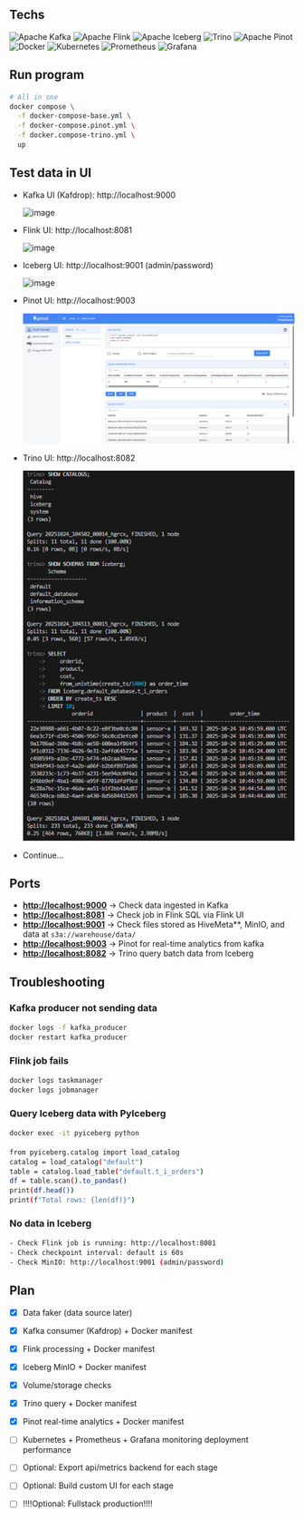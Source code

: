 ## Techs

![Apache Kafka](https://img.shields.io/badge/Apache%20Kafka-Event%20Streaming-black?logo=apachekafka)
![Apache Flink](https://img.shields.io/badge/Apache%20Flink-Real%20Time%20Processing-orange?logo=apacheflink)
![Apache Iceberg](https://img.shields.io/badge/Apache%20Iceberg-Table%20Format-blue?logo=apache)
![Trino](https://img.shields.io/badge/Trino-SQL%20Query%20Engine-green?logo=trino)
![Apache Pinot](https://img.shields.io/badge/%20Apache%20Pinot-Real--Time%20Analytics-black?labelColor=f68c1e)
![Docker](https://img.shields.io/badge/Docker-Enabled-blue?logo=docker)
![Kubernetes](https://img.shields.io/badge/Kubernetes-326CE5?logo=kubernetes&logoColor=white)
![Prometheus](https://img.shields.io/badge/Prometheus-black?logo=prometheus&logoColor=white)
![Grafana](https://img.shields.io/badge/Grafana-F46800?logo=grafana&logoColor=white)

## Run program
```bash
# All in one
docker compose \
  -f docker-compose-base.yml \
  -f docker-compose.pinot.yml \
  -f docker.compose-trino.yml \
  up
```

## Test data in UI
* Kafka UI (Kafdrop): http://localhost:9000
  
  ![image](https://github.com/user-attachments/assets/b47615f9-baef-4170-a165-250ef4bd9dca)

* Flink UI: http://localhost:8081
  
  ![image](https://github.com/user-attachments/assets/ab7aee08-e145-439f-b4a3-ccbbb32b34fe)

* Iceberg UI: http://localhost:9001 (admin/password)
  
  ![image](https://github.com/user-attachments/assets/9816f55c-fe5a-4e06-a494-50d27b43329e)

* Pinot UI: http://localhost:9003 

  ![alt text](images/pinot.png)

* Trino UI: http://localhost:8082 

  ![alt text](images/trino.png)
  
* Continue...

## Ports 
- **[http://localhost:9000](http://localhost:9000)** → Check data ingested in Kafka  
- **[http://localhost:8081](http://localhost:8081)** → Check job in Flink SQL via Flink UI
- **[http://localhost:9001](http://localhost:9001)** → Check files stored as HiveMeta**, MinIO, and data at `s3a://warehouse/data/`  
- **[http://localhost:9003](http://localhost:9003)** → Pinot for real-time analytics from kafka
- **[http://localhost:8082](http://localhost:8082)** → Trino query batch data from Iceberg

## Troubleshooting
### Kafka producer not sending data
```bash
docker logs -f kafka_producer
docker restart kafka_producer
```
### Flink job fails
```bash
docker logs taskmanager
docker logs jobmanager
```
### Query Iceberg data with PyIceberg
```bash
docker exec -it pyiceberg python

from pyiceberg.catalog import load_catalog
catalog = load_catalog("default")
table = catalog.load_table("default.t_i_orders")
df = table.scan().to_pandas()
print(df.head())
print(f"Total rows: {len(df)}")
```
### No data in Iceberg
```bash
- Check Flink job is running: http://localhost:8081
- Check checkpoint interval: default is 60s
- Check MinIO: http://localhost:9001 (admin/password)
```

## Plan
- [x] Data faker (data source later)
- [x] Kafka consumer (Kafdrop) + Docker manifest
- [x] Flink processing + Docker manifest
- [x] Iceberg MinIO + Docker manifest
- [x] Volume/storage checks
- [x] Trino query + Docker manifest
- [x] Pinot real-time analytics + Docker manifest
- [ ] Kubernetes + Prometheus + Grafana monitoring deployment performance
- [ ] Optional: Export api/metrics backend for each stage 
- [ ] Optional: Build custom UI for each stage 
- [ ] !!!!Optional: Fullstack production!!!!

